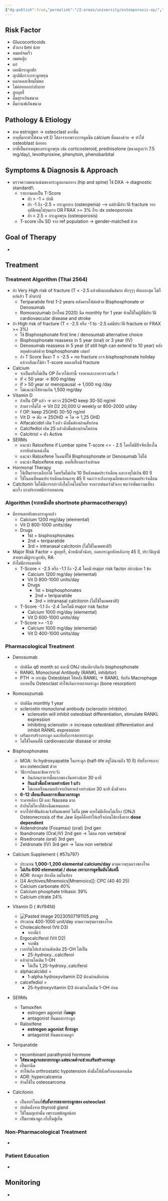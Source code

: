 ```yaml
---
{"dg-publish":true,"permalink":"/2-areas/university/osteoporosis-op/","created":"2023-02-12T22:00:50.556+07:00","updated":"2025-10-06T19:52:10.724+07:00"}
---
```



## Risk Factor
- Glucocorticoids
- ตัวบาง bmi น้อย
- หมดปจดเร็ว
- เพศหญิง
- แก่
- เคยมีกระดูกหัก
- ญาติมีภาวะกระดูกพรุน
- แดกแคลเซียมไม่พอ
- ไม่ค่อยออกกำลังกาย
- สูบบุหรี่
- ดื่มสุราเกินขนาด
- ดื่มกาแฟเกินขนาด

## Pathology & Etiology
- ขาด estrogen -> osteoclast มากขึ้น
- อายุที่มากทำให้ขาด vit D ได้อาจจะเพราะการดูดซึม calcium ที่ลดลงด้วย -> ทำให้ osteoblast น้อยลง
- ยาที่เป็นสาเหตุของกระดูกพรุน เช่น corticosteroid, prednisolone (ขนาดสูงกว่า 7.5 mg/day), levothyroxine, phenytoin, phenobarbital

## Symptoms & Diagnosis & Approach
- ตรวจความหนาแน่นของกระดูกแกนกลาง (hip and spine) ใช้ DXA -> diagnostic standard!\
	- รายงานผลเป็น T-Score
		- ถ้า > -1 = ปกติ
		- ถ้า -1 ถึง -2.5 = กระดูกบาง (osteopenia) --> แต่ถ้ามีประวัติ fracture จากอุบัติเหตุไม่รุนแรง OR FRAX >= 3% ก็จะ dx osteoporosis
		- ถ้า < 2.5 = กระดูกพรุน (osteoporosis)
	- T-score เป็น SD จาก ref population -> gender-matched ด้วย
## Goal of Therapy
- 

## Treatment

### Treatment Algorithm (Thai 2564)
- ถ้า Very High risk of fracture (T < -2.5 แล้วหักแบบมันส์มาก หักๆๆๆ หักเยอะสุด ไม่ก็แก่แล้ว T ต่ำมาก)
	- Teriparatide first 1-2 years หลังครบให้ต่อด้วย Bisphosphonate or Denosumab
	- Romosozumab (ยาใหม่ 2020) ฉีด monthly for 1 year ห้ามใช้ในผู้ที่มีประวัติ cardiovascular disease and stroke
- ถ้า High risk of fracture (T < -2.5 หรือ -1 to -2.5 แต่มีประวัติ fracture or FRAX >= 3%)
	- ใช้ Bisphosphonate first line / denosumab alternative choice 
	- Bisphosphonate reassess in 5 year (oral) or 3 year (IV)
	- Denosumab reassess in 5 year (if still high can extend to 10 year) หลังหยุดต้องต่อด้วย bisphosphonate เสมอ!
	- ถ้า T Score ขึ้นมา T > -2.5 + no fracture อาจ bisphosphonate holiday แล้วกลับมาใช้ถ้า T-score ลดลงหรือมี fracture
- Calcium
	- จะเป็นหรือไม่เป็น OP ก็ควรได้เท่านี้ จากยาและอาหารรวมกัน !
	- if < 50 year -> 800 mg/day
	- if > 50 year or menopausal -> 1,000 mg /day
	- ไม่แนะนำให้ทานเกิน 1,500 mg/day
- Vitamin D
	- ถ้าเป็น OP แล้ว -> ตรวจ 25OHD keep 30-50 ng/ml
	- ถ้าตรวจไม่ได้ -> Vit D2 20,000 U weekly or 800-2000 u/day
	- f OP: keep 25OHD 30-50 ng/ml
	- Vit D -> ตับ -> 25OHD -> ไต -> 1,25 OHD
	- Alfacalcidol เติม 1 แล้ว ดังนั้นต้องผ่านตับก่อน
	- Calcifediol เติม 25 แล้วดังนั้นต้องผ่านไตก่อน
	- Calcitriol = ตัว Active
- SERMs
	- แนะนำ Raloxifene if Lumbar spine T-score <= - 2.5 โดยไม่มีปัจจัยเสี่ยงในการหักตำแหน่งอื่น
	- แนะนำ Raloxifene ในคนที่ใช้ Bisphosphonate or Denosumab ไม่ได้
	- แนะนำ Raloxifene esp. คนที่เสี่ยงมะเร้งเต้านม
- Hormonal Therapy
	- ใช้เป็นยาทางเลือกได้ โดยเริ่มไม่เกิน 10 ปีหลังหมดประจำเดือน และอายุไม่เกิน 60 ปี
	- ใช้ในคนที่หมดประจำเดือนก่อนอายุ 45 ปี จนกว่าจะถึงอายุเฉลี่ยของการหมดประจำเดือน
- Calcitonin ไม่ได้มีการกล่าวถึงในไกด์ไลน์ไทย จากการค้นคว้าตัวเอง พบว่าเพิ่มความเสี่ยงมะเร็ง บางประเทศมีการถอดถอน

### Algorithm (จากหนังสือ shortnote pharmacotherapy)

- มีการแตกหักของกระดูกแล้ว
	- Calcium 1200 mg/day (elemental)
	- Vit D 800-1000 units/day
	- Drugs
		- 1st = bisphosphonates
		- 2nd = teriparatide
		- 3rd = intranasal calcitonin (ไม่ใช้ในเพศชาติ!)
- Major Risk Factor = สูบบุหรี่, น้ำหนักตัวน้อย, ะเคยกระดูกหักหลังอายุ 45 ปี, ประวัติญาติสายตรงมีผู้กระดูกหัก, RA
- ยังไม่มีการแตกหัก
	- T-Score < -2.5 หรือ -1.1 ถึง -2.4 โดยมี major risk factor อ่ย่างน้อย 1 ข้อ
		- Calcium 1200 mg/day (elemental)
		- Vit D 800-1000 units/day
		-  Drugs
			- 1st = bisphosphonates
			- 2nd = teriparatide
			- 3rd = intranasal calcitonin (ไม่ใช้ในเพศชาติ!)
	- T-Score -1.1 ถึง -2.4 โดยไม่มี major risk factor
		- Calcium 1000 mg/day (elemental)
		- Vit D 600-1000 units/day
	- T-Score >= -1.0
		- Calcium 1000 mg/day (elemental)
		- Vit D 400-1000 units/day






### Pharmacological Treatment
- Denosumab
	- ปกติฉีด q6 month sc และมี ONJ เช่นเดียวกันกับ bisphosphonate
	- RANKL Monoclonal Antibody (RANKL inhibitor)
	- PTH -> กระตุ้น Osteoblast ให้หลั่ง RANKL -> RANKL จับกับ Macrophage กลายเป็น Osteoclast ทำให้เกิดการสลายกระดูก (bone resorption)
- Romosozumab
	- ปกติฉีด monthly 1 year
	- sclerostin monoclonal antibody (sclerostin inhibitor)
		- sclerostin will inhibit osteoblast differentiation, stimulate RANKL expression 
		- inhibiting sclerostin -> increase osteoblast differentiation and inhibit RANKL expression
	- เสริมการสร้างกระดูก และยับยั้งการสลายกระดูก
	- ไม่ใช้ในคนที่มี cardiovascular disease or stroke
- Bisphosphonates
	- MOA: จับ hydroxyapatite ในกระดูก (half-life อยู่ได้นานถึง 10 ปี) ยับยั้งการเกาะของ osteoclast ด้วย
	- วิธีการกินและข้อควรระวัง
		- กินก่อนอาหารมื้อแรกของวันอย่างน้อย 30 นาที
		- **กินแล้วดื่มน้ำตามอย่างน้อย 1 แก้ว**
		- ไม่เอนหรือนอนหลังจากกินยาแล้วอย่างน้อย 30 นาที นั่งตัวตรง
	- **6-12 เดือนเห็นผลการเพิ่มมวลกระดูก**
	- ระคายเคือง GI และ Nausea มาก
	- ถ้ากินไม่ไหวก็ต้องฉีดแทนแหละ
	- หากไปทำฟันต้องแจ้งทันตแพทย์ ไม่งั้น jaw ตายไม่มีเลือดไม่เลี้ยง (ONJ) Osteonecrosis of the Jaw ดีสุดก็คือทำให้เสร็จก่อนใช้ยาซึ่งยาก **dose dependent**
	- Aldendronate (Fosamax) (oral) 2nd gen
	- Ibandronate (Oral,IV) 2nd gen -> ไม่ลด non vertebral
	- Risedronate (oral) 3rd gen
	- Zeldronate (IV) 3rd gen -> ไม่ลด non vertebral
- Calcium Supplement
{ #57a797}

	- ประมาณ **1,000-1,200 elemental calcium/day** ตามความรุนแรงของโรค
	- **ไม่เกิน **600 elemental / dose** เพราะการดูดซึมมันได้แค่นี้**
	- ADR: ท้องผูก ท้องอืด ลมในท้อง
	- [[4 Archives/Mnemoics\|Mnemoics]]: CPC (40 40 25)
	- Calcium carbonate 40%
	- Calcium phosphate tribasic 39%
	- Calcium citrate 24%
- Vitamin D
{ #cf94fd}

	- ![Pasted image 20230507191105.png](/img/user/3%20Resources/Attachment/Pasted%20image%2020230507191105.png)
	- ประมาณ 400-1000 unit/day ตามความรุนแรงของโรค
	- Cholecalciferol (Vit D3) 
		- จากสัตว์
	- Ergocalciferol (Vit D2) 
		- จากพืช
	- เวลากินไปแล้วผ่านตับเติม 25-OH ได้เป็น 
		- 25-hydroxy...calciferol
	- แล้วผ่านไตเติม 1-OH 
		- ได้เป็น 1,25-hydroxy..calciferol
	- alphacalcidol =
		- 1-alpha hydroxyvitamin D2 ต้องผ่านตับก่อน
	- calcefediol = 
		- 25-hydroxyvitamin D3 ต้องผ่านไตเติม 1-OH ก่อน
- SERMs
	- Tamoxifen
		- estrogen agonist ที่**มดลูก**
		- antagonist ที่นมและกระดูก
	- Raloxifene
		- **estrogen agonist ที่กระดูก**
		- antagonist ที่นมและมดลูก
- Teriparatide
	- recombinant parathyroid hormone
	- **ให้ขนาดสูงจะสลายกระดูก แต่ขนาดต่ำจะช่วยเสริมสร้างกระดูก**
	- เป็นยาฉีด
	- ทำให้เกิด orthrostatic hypotension ดังนั้นให้นั่งหรือนอนตอนฉีด
	- ADR: hypercalcemia
	- ห้ามใช้ใน osteosarcoma
- Calcitonin
	- เป็นฮอร์โมนที่**ยับยั้งการสลายกระดูกของ osteoclast**
	- ปกติหลั่งจาก thyroid gland
	- ใช้ในผญเท่านั้น เพราะผชข้อมูลน้อย
	- เป็นยาพ่นจมูก เก็บในตู้เย็น

### Non-Pharmacological Treatment
- 

### Patient Education
- 

## Monitoring
- 